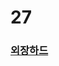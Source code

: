 
<!---
sonhl0723/sonhl0723 is a ✨ special ✨ repository because its `README.md` (this file) appears on your GitHub profile.
You can click the Preview link to take a look at your changes..
--->

# 27

<!-- ![Hong_il GitHub stats](https://github-readme-stats.vercel.app/api?username=sonhl0723&&show_icons=true&theme=graywhite) -->

<!-- [![Velog's GitHub stats](https://velog-readme-stats.vercel.app/api/badge?name=Hong_il)](https://velog.io/@sonhl0723)  -->

### [외장하드](https://mixolydian-lobster-0e6.notion.site/e52d803653fd43b2a4193d59922ede58?v=ead881de8609479c94a2782a0baeb245)
